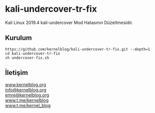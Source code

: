 # kali-undercover-tr-fix

Kali Linux 2019.4 kali-undercover Mod Hatasının Düzeltmesidir.

## Kurulum
`https://github.com/kernelblog/kali-undercover-tr-fix.git --depth=1`<br>
`cd kali-undercover-tr-fix`<br>
`sh undercover-fix.sh`<br>

## İletişim
www.kernelblog.org <br>
info@kernelblog.org <br>
emre@kernelblog.org <br>
www.t.me/kernelblog <br>
www.t.me/kernel_blog <br>
